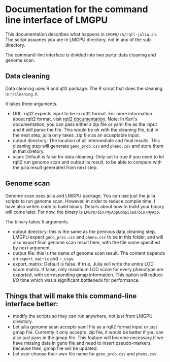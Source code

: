 # Documentation for the command line interface of LMGPU
This documentation describes what happens in `LMGPU/sh/rqtl-julia.sh`. The script assumes you are in LMGPU directory, not in any of the sub directory.

The command-line interface is divided into two parts: data cleaning and genome scan.

## Data cleaning
Data cleaning uses R and qtl2 package. The R script that does the cleaning is `r/cleaning.R`.

It takes three arguments.
- URL: rqtl2 expects input to be in rqtl2 format. For more information about rqlt2 format, visit [rqtl2 documentation](https://kbroman.org/qtl2/assets/vignettes/input_files.html). Note: In Karl's documentation, you can pass either a zip file or yaml file as the input and it will parse the file. This would be ok with the cleaning file, but in the next step, julia only takes .zip file as an acceptable input.
- output directory: The location of all intermediate and final results. This cleaning step will generate `geno_prob.csv` and `pheno.csv` and store them in that diretory.
- scan: Default is false for data cleaning. Only set to true if you need to let rqlt2 run genome scan and output its result, to be able to compare with the julia result generated from next step.


## Genome scan
Genome scan uses julia and LMGPU package. You can use just the julia scripts to run genome scan. However, in order to reduce compile time, I have also writen code to build binary. Details about how to build your binary will come later. For now, the binary is `LMGPU/bin/MyAppCompiled/bin/MyApp`.

The binary takes 5 arguments.
- output directory: this is the same as the previous data cleaning step. LMGPU expect `geno_prov.csv` and `pheno.csv` to be in this folder, and will also export final genome scan result here, with the file name specified by next argument.
- output file: this is the name of genome scan result. The content depends on `export_matrix` and `r_sign`.  
- export_matrix: Default is false. If true, Julia will write the entire LOD score matrix. If false, only maximum LOD score for every phenotype are exported, with corresponding gmap information. This option will reduce I/O time which was a significant bottleneck for performance.
<!-- - R_sign. Default is false. If set to true, the sign of R before squaring to get the LOD score will be prepended to the final LOD score result. Since the sign of LOD score will always be positive, we put the sign in front of the lod score. I am not very keen about this design. 1) Because this design has resulted more complicated arithmetic in finding the maximum lod score, I think I might change back to just have a boolean array to hold the signbit, to trade for possibly faster calculation. 2) this design is not standard. People expecting positive LOD scores may be thrown off by the negative number. 
 -->


## Things that will make this command-line interface better:
- modify the scripts so they can run anywhere, not just from LMGPU directory.
- Let julia genome scan accepts yaml file as a rqtl2 format input or just gmap file. Currently it only accepts .zip file, it would be better if you can also just pass in the gmap file. This feature will become necessary if we have missing data in geno file and need to insert pseudo-markers, because then, gmap file will be updated.
- Let user choose their own file name for `geno_prob.csv` and `pheno.csv`
